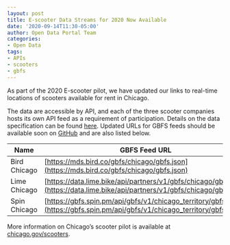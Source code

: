 ```yaml
---
layout: post
title: E-scooter Data Streams for 2020 Now Available
date: '2020-09-14T11:30-05:00'
author: Open Data Portal Team
categories:
- Open Data
tags:
- APIs
- scooters
- gbfs
---
```

As part of the 2020 E-scooter pilot, we have updated our links to real-time locations of scooters available for rent in Chicago.
 
The data are accessible by API, and each of the three scooter companies hosts its own API feed as a requirement of participation. Details on the data specification can be found [here](https://github.com/NABSA/gbfs). Updated URLs for GBFS feeds should be available soon on [GitHub](https://github.com/NABSA/gbfs/blob/master/systems.csv) and are also listed below.

| Name | GBFS Feed URL | 
| ---- |-------------- |
| Bird Chicago | [https://mds.bird.co/gbfs/chicago/gbfs.json](https://mds.bird.co/gbfs/chicago/gbfs.json) |
| Lime Chicago | [https://data.lime.bike/api/partners/v1/gbfs/chicago/gbfs.json](https://data.lime.bike/api/partners/v1/gbfs/chicago/gbfs.json) |
| Spin Chicago | [https://gbfs.spin.pm/api/gbfs/v1/chicago_territory/gbfs](https://gbfs.spin.pm/api/gbfs/v1/chicago_territory/gbfs) |

More information on Chicago’s scooter pilot is available at [chicago.gov/scooters](https://chicago.gov/scooters).
